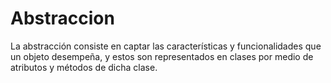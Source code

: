 # Abstraccion

La abstracción consiste en captar las características y funcionalidades que un objeto desempeña, y estos son representados en clases por medio de atributos y métodos de dicha clase.